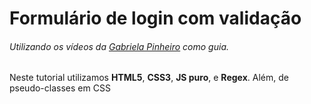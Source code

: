 # Formulário de login com validação
###### Utilizando os vídeos da [Gabriela Pinheiro](https://www.youtube.com/watch?v=OR8ySydmqLQ&list=PLSJ8Ib9ydVbWa0XateD5w_0JBW6Qe8R9R) como guia.

Neste tutorial utilizamos **HTML5**, **CSS3**, **JS puro**, e **Regex**. Além, de pseudo-classes em CSS
